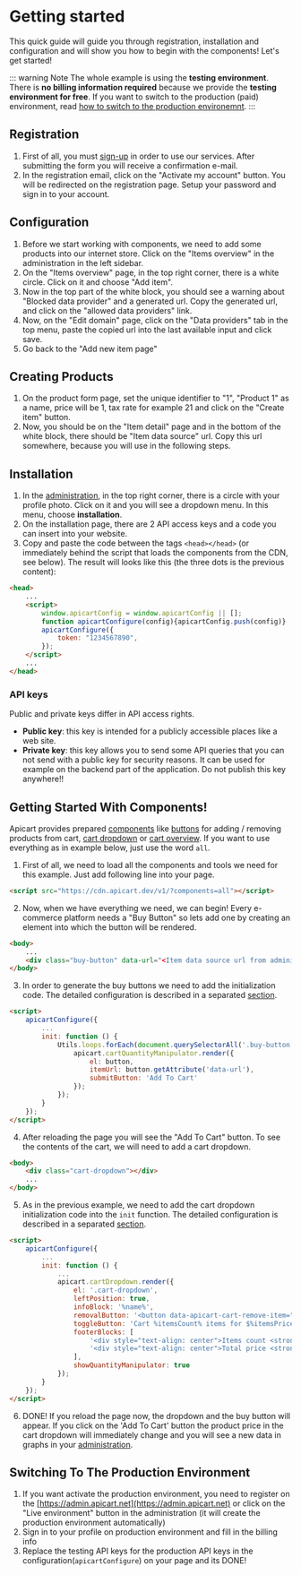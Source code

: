 # Getting started
This quick guide will guide you through registration, installation and configuration and will show you how to begin with the components! Let's get started!

::: warning Note
The whole example is using the **testing environment**. There is **no billing information required** because we provide the **testing environment for free**. If you want to switch to the production (paid) environment, read [how to switch to the production environemnt](#switching-to-the-production-environment).
:::

## Registration
1. First of all, you must [sign-up](https://admin.apicart.dev/security/registration) in order to use our services. After submitting the form you will receive a confirmation e-mail.
2. In the registration email, click on the "Activate my account" button. You will be redirected on the registration page. Setup your password and sign in to your account.

## Configuration
1. Before we start working with components, we need to add some products into our internet store. Click on the "Items overview" in the administration in the left sidebar.
2. On the "Items overview" page, in the top right corner, there is a white circle. Click on it and choose "Add item".
3. Now in the top part of the white block, you should see a warning about "Blocked data provider" and a generated url. Copy the generated url, and click on the "allowed data providers" link.
4. Now, on the "Edit domain" page, click on the "Data providers" tab in the top menu, paste the copied url into the last available input and click save.
5. Go back to the "Add new item page"

## Creating Products
1. On the product form page, set the unique identifier to "1", "Product 1" as a name, price will be 1, tax rate for example 21 and click on the "Create item" button.
2. Now, you should be on the "Item detail" page and in the bottom of the white block, there should be "Item data source" url. Copy this url somewhere,
because you will use in the following steps.

## Installation
1. In the [administration](https://admin.apicart.dev/), in the top right corner, there is a circle with your profile photo. Click on it and you will see a dropdown menu. In this menu, choose **installation**.
2. On the installation page, there are 2 API access keys and a code you can insert into your website.
3. Copy and paste the code between the tags
`<head></head>` (or immediately behind the script that loads the components from the CDN, see below). The result will looks like this (the three dots is the previous content):

```HTML
<head>
    ...
    <script>
        window.apicartConfig = window.apicartConfig || [];
        function apicartConfigure(config){apicartConfig.push(config)}
        apicartConfigure({
            token: "1234567890",
        });
    </script>
    ...
</head>
```

### API keys
Public and private keys differ in API access rights.
- **Public key**: this key is intended for a publicly accessible places like a web site.
- **Private key**: this key allows you to send some API queries that you can not send with a public key for security reasons. It can be used for example on the backend part of the application. Do not publish this key anywhere!!

## Getting Started With Components!
Apicart provides prepared [components](/components.html) like [buttons](/components/v1/cart.html#cart-quantity-manipulator) for adding / removing products from cart, [cart dropdown](/components/v1/cart.html#cart-dropdown) or [cart overview](/components/v1/cart.html#cart-overview).
If you want to use everything as in example below, just use the word `all`.

1. First of all, we need to load all the components and tools we need for this example. Just add following line into your page.
```HTML
<script src="https://cdn.apicart.dev/v1/?components=all"></script>
```

2. Now, when we have everything we need, we can begin! Every e-commerce platform needs a "Buy Button" so lets add one by creating an element into which the button will be rendered.
```HTML
<body>
    ...
    <div class="buy-button" data-url="<Item data source url from administration>"></div>
</body>
```

3. In order to generate the buy buttons we need to add the initialization code.
The detailed configuration is described in a separated [section](/components/v1/cart.html#cart-quantity-manipulator).
```HTML
<script>
    apicartConfigure({
        ...
        init: function () {
            Utils.loops.forEach(document.querySelectorAll('.buy-button'), function (key, button) {
                apicart.cartQuantityManipulator.render({
                    el: button,
                    itemUrl: button.getAttribute('data-url'),
                    submitButton: 'Add To Cart'
                });
            });
        }
    });
</script>
```

4. After reloading the page you will see the "Add To Cart" button. To see the contents of the cart, we will need to add a cart dropdown.
```HTML
<body>
    <div class="cart-dropdown"></div>
    ...
</body>
```

5. As in the previous example, we need to add the cart dropdown initialization code into the `init` function.
The detailed configuration is described in a separated [section](/components/v1/cart.html#cart-dropdown).
```HTML
<script>
    apicartConfigure({
        ...
        init: function () {
            ...
            apicart.cartDropdown.render({
                el: '.cart-dropdown',
                leftPosition: true,
                infoBlock: '%name%',
                removalButton: '<button data-apicart-cart-remove-item="%dataUrl%">Remove</button>',
                toggleButton: 'Cart %itemsCount% items for $%itemsPrice%',
                footerBlocks: [
                    '<div style="text-align: center">Items count <strong>%itemsCount% pcs</strong></div>',
                    '<div style="text-align: center">Total price <strong>$%itemsPrice%</strong></div>'
                ],
                showQuantityManipulator: true
            });
        }
    });
</script>
```

6. DONE! If you reload the page now, the dropdown and the buy button will appear. If you click on the 'Add To Cart' button
the product price in the cart dropdown will immediately change and you will see a new data in graphs in your [administration](https://admin.apicart.dev).

## Switching To The Production Environment

1. If you want activate the production environment, you need to register on the [https://admin.apicart.net](https://admin.apicart.net)
or click on the "Live environment" button in the administration (it will create the production environment automatically)
2. Sign in to your profile on production environment and fill in the billing info
3. Replace the testing API keys for the production API keys in the configuration(`apicartConfigure`) on your page and its DONE!
